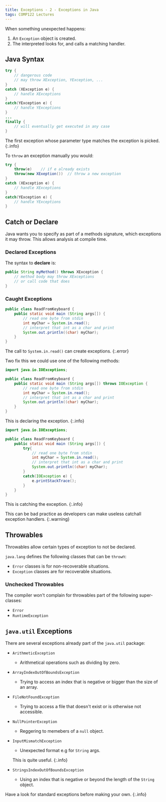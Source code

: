 ```yaml
---
title: Exceptions - 2 - Exceptions in Java
tags: COMP122 Lectures
---
```

When something unexpected happens:

1. An `Exception` object is created.
1. The interpreted looks for, and calls a matching handler.

## Java Syntax

```java
try {
	// dangerous code
	// may throw XException, YException, ...
}
catch (XException e) {
	// handle XExceptions
}
catch(YException e) {
	// handle YExceptions
}
...
finally {
	// will eventually get executed in any case
}
```

The first exception whose parameter type matches the exception is picked.
{:.info}

To `throw` an exception manually you would:

```java
try {
	throw(e)	// if e already exists
	throw(new XExeption())	// throw a new exception
}
catch (XException e) {
	// handle XExceptions
}
catch(YException e) {
	// handle YExceptions
}
```

## Catch or Declare
Java wants you to specify as part of a methods signature, which exceptions it may throw. This allows analysis at compile time.

### Declared Exceptions

The syntax to **declare** is:

```java
public String myMethod() throws XException {
	// method body may throw XExceptions
	// or call code that does
}
```

### Caught Exceptions

```java
public class ReadFromKeyboard {
	public static void main (String args[]) {
		// read one byte from stdin
		int myChar = System.in.read();
		// interpret that int as a char and print
		System.out.println((char) myChar);
	}
}
```

The call to `System.in.read()` can create exceptions.
{:.error}

Two fix this we could use one of the following methods:

```java
import java.io.IOExceptions;

public class ReadFromKeyboard {
	public static void main (String args[]) throws IOException {
		// read one byte from stdin
		int myChar = System.in.read();
		// interpret that int as a char and print
		System.out.println((char) myChar);
	}
}
```

This is declaring the exception.
{:.info}

```java
import java.io.IOExceptions;

public class ReadFromKeyboard {
	public static void main (String args[]) {
		try{
			// read one byte from stdin
			int myChar = System.in.read();
			// interpret that int as a char and print
			System.out.println((char) myChar);
		}
		catch(IOException e) {
			e.printStackTrace();
		}
	}
}
```

This is catching the exception.
{:.info}

This can be bad practice as developers can make useless catchall exception handlers.
{:.warning}

## Throwables
Throwables allow certain types of exception to not be declared.

`java.lang` defines the following classes that can be `throw`n:

* `Error` classes is for non-recoverable situations.
* `Exception` classes are for recoverable situations.

### Unchecked Throwables
The compiler won't complain for throwables part of the following super-classes:

* `Error`
* `RuntimeException`

## `java.util` Exceptions
There are several exceptions already part of the `java.util` package:

* `ArithmeticException`
	* Arithmetical operations such as dividing by zero.
* `ArrayIndexOutOfBoundsException`
	* Trying to access an index that is negative or bigger than the size of an array.
* `FileNotFoundException`
	* Trying to access a file that doesn't exist or is otherwise not accessible.
* `NullPointerException`
	* Reggering to memebers of a `null` object.
* `InputMismatchException`
	* Unexpected format e.g for `String` args.
	
	This is quite useful.
	{:.info}
* `StringsIndexOutOfBoundsException`
	* Using an index that is negative or beyond the length of the `String` object.

Have a look for standard exceptions before making your own.
{:.info}